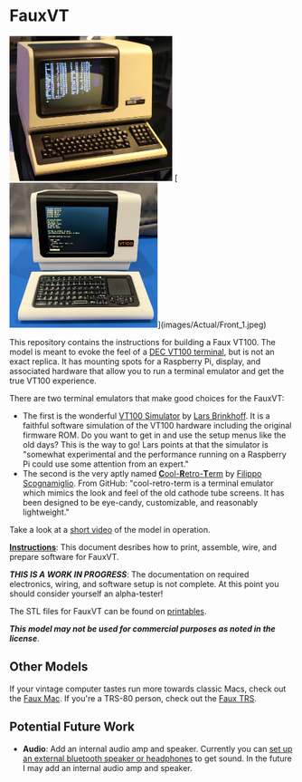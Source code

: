 # FauxVT

<img src="images/DEC_VT100_terminal.jpg" height="256"> 
[<img src="images/Actual/Front_1.jpeg" height ="256">](images/Actual/Front_1.jpeg)

This repository contains the instructions for building a Faux VT100. The model is meant to evoke the feel of a [DEC VT100 terminal](https://www.vt100.net), but is not an exact replica. It has mounting spots for a Raspberry Pi, display, and associated hardware that allow you to run a terminal emulator and get the true VT100 experience.

There are two terminal emulators that make good choices for the FauxVT:

* The first is the wonderful [VT100 Simulator](https://github.com/larsbrinkhoff/terminal-simulator) by [Lars Brinkhoff](https://github.com/larsbrinkhoff). It is a faithful software simulation of the VT100 hardware including the original firmware ROM. Do you want to get in and use the setup menus like the old days? This is the way to go! Lars points at that the simulator is "somewhat experimental and the performance running on a Raspberry Pi could use some attention from an expert." 
* The second is the very aptly named [**C**ool-**R**etro-**T**erm](https://github.com/Swordfish90/cool-retro-term) by [Filippo Scognamiglio](https://github.com/Swordfish90). From GitHub: "cool-retro-term is a terminal emulator which mimics the look and feel of the old cathode tube screens. It has been designed to be eye-candy, customizable, and reasonably lightweight."

Take a look at a [short video](https://youtu.be/ITlj2mHSaQM) of the model in operation.

**[Instructions](Instructions.md)**: This document desribes how to print, assemble, wire, and prepare software for FauxVT.

***THIS IS A WORK IN PROGRESS***: The documentation on required electronics, wiring, and software setup is not complete. At this point you should consider yourself an alpha-tester!

The STL files for FauxVT can be found on [printables](https://www.printables.com/model/940494-faux-vt100-raspberry-pi-based-emulator-fits-inside).

***This model may not be used for commercial purposes as noted in the license***.

## Other Models

If your vintage computer tastes run more towards classic Macs, check out the [Faux Mac](https://github.com/jpasqua/FauxMac). If you're a TRS-80 person, check out the [Faux TRS](https://github.com/jpasqua/FauxTRS).

## Potential Future Work

* **Audio**: Add an internal audio amp and speaker. Currently you can [set up an external bluetooth speaker or headphones](https://www.okdo.com/project/set-up-a-bluetooth-speaker-with-a-raspberry-pi/) to get sound. In the future I may add an internal audio amp and speaker.
